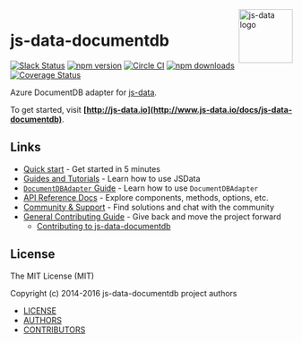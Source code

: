 <img src="https://raw.githubusercontent.com/js-data/js-data/master/js-data.png" alt="js-data logo" title="js-data" align="right" width="96" height="96" />

# js-data-documentdb

[![Slack Status][sl_b]][sl_l]
[![npm version][npm_b]][npm_l]
[![Circle CI][circle_b]][circle_l]
[![npm downloads][dn_b]][dn_l]
[![Coverage Status][cov_b]][cov_l]

Azure DocumentDB adapter for [js-data](http://www.js-data.io/).

To get started, visit __[http://js-data.io](http://www.js-data.io/docs/js-data-documentdb)__.

## Links

* [Quick start](http://www.js-data.io/docs/home#quick-start) - Get started in 5 minutes
* [Guides and Tutorials](http://www.js-data.io/docs/home) - Learn how to use JSData
* [`DocumentDBAdapter` Guide](http://www.js-data.io/docs/js-data-documentdb) - Learn how to use `DocumentDBAdapter`
* [API Reference Docs](http://api.js-data.io) - Explore components, methods, options, etc.
* [Community & Support](http://js-data.io/docs/community) - Find solutions and chat with the community
* [General Contributing Guide](http://js-data.io/docs/contributing) - Give back and move the project forward
  * [Contributing to js-data-documentdb](https://github.com/js-data/js-data-documentdb/blob/master/.github/CONTRIBUTING.md)

## License

The MIT License (MIT)

Copyright (c) 2014-2016 js-data-documentdb project authors

* [LICENSE](https://github.com/js-data/js-data-documentdb/blob/master/LICENSE)
* [AUTHORS](https://github.com/js-data/js-data-documentdb/blob/master/AUTHORS)
* [CONTRIBUTORS](https://github.com/js-data/js-data-documentdb/blob/master/CONTRIBUTORS)

[sl_b]: http://slack.js-data.io/badge.svg
[sl_l]: http://slack.js-data.io
[npm_b]: https://img.shields.io/npm/v/js-data-documentdb.svg?style=flat
[npm_l]: https://www.npmjs.org/package/js-data-documentdb
[circle_b]: https://img.shields.io/circleci/project/js-data/js-data-documentdb.svg?style=flat
[circle_l]: https://circleci.com/gh/js-data/js-data-documentdb
[dn_b]: https://img.shields.io/npm/dm/js-data-documentdb.svg?style=flat
[dn_l]: https://www.npmjs.org/package/js-data-documentdb
[cov_b]: https://img.shields.io/codecov/c/github/js-data/js-data-documentdb.svg?style=flat
[cov_l]: https://codecov.io/github/js-data/js-data-documentdb
